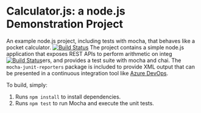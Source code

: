 Calculator.js: a node.js Demonstration Project
==============================================
An example node.js project, including tests with mocha, that behaves like
a pocket calculator.
[![Build Status](https://dev.azure.com/parveshahlawat/githubdemo/_apis/build/status/parveshahlawat-dotcom.calculator?branchName=master)](https://dev.azure.com/parveshahlawat/githubdemo/_build/latest?definitionId=2&branchName=master)
The project contains a simple node.js application that exposes REST APIs
to perform arithmetic on integ[![Build Status](https://dev.azure.com/parveshahlawat/githubdemo/_apis/build/status/parveshahlawat-dotcom.calculator?branchName=master)](https://dev.azure.com/parveshahlawat/githubdemo/_build/latest?definitionId=2&branchName=master)ers, and provides a test suite with mocha
and chai.  The `mocha-junit-reporters` package is included to provide XML
output that can be presented in a continuous integration tool like
[Azure DevOps](https://azure.com/devops).

To build, simply:

1. Runs `npm install` to install dependencies.
2. Runs `npm test` to run Mocha and execute the unit tests.

